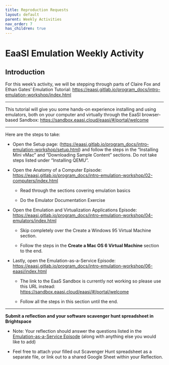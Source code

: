 ```yaml
---
title: Reproduction Requests
layout: default
parent: Weekly Activities
nav_order: 7
has_children: true
---
```


# EaaSI Emulation Weekly Activity

## Introduction

For this week’s activity, we will be stepping through parts of Claire Fox and Ethan Gates’ Emulation Tutorial: <https://eaasi.gitlab.io/program_docs/intro-emulation-workshop/index.html>

****

This tutorial will give you some hands-on experience installing and using emulators, both on your computer and virtually through the EaaSI browser-based Sandbox: <https://sandbox.eaasi.cloud/eaasi/#/portal/welcome>

****

Here are the steps to take:

- Open the Setup page: (<https://eaasi.gitlab.io/program_docs/intro-emulation-workshop/setup.html>) and follow the steps in the “Installing Mini vMac” and “Downloading Sample Content” sections. Do not take steps listed under “Installing QEMU”.

- Open the Anatomy of a Computer Episode: <https://eaasi.gitlab.io/program_docs/intro-emulation-workshop/02-computers/index.html>

  - Read through the sections covering emulation basics

  - Do the Emulator Documentation Exercise

- Open the Emulation and Virtualization Applications Episode: <https://eaasi.gitlab.io/program_docs/intro-emulation-workshop/04-emulators/index.html>

  - Skip completely over the Create a Windows 95 Virtual Machine section.

  - Follow the steps in the **Create a Mac OS 6 Virtual Machine** section to the end.

- Lastly, open the Emulation-as-a-Service Episode: <https://eaasi.gitlab.io/program_docs/intro-emulation-workshop/06-eaasi/index.html>

  - The link to the EaaS Sandbox is currently not working so please use this URL instead: <https://sandbox.eaasi.cloud/eaasi/#/portal/welcome>

  - Follow all the steps in this section until the end.

****

**Submit a reflection and your software scavenger hunt spreadsheet in Brightspace**

- Note: Your reflection should answer the questions listed in the [Emulation-as-a-Service Episode](https://eaasi.gitlab.io/program_docs/intro-emulation-workshop/06-eaasi/index.html) (along with anything else you would like to add)

- Feel free to attach your filled out Scavenger Hunt spreadsheet as a separate file, or link out to a shared Google Sheet within your Reflection.
